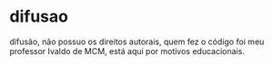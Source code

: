 # difusao
difusão, não possuo os direitos autorais, quem fez o código foi meu professor Ivaldo de MCM, está aqui por motivos educacionais.
